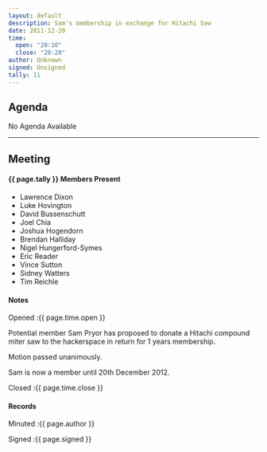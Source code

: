 ```yaml
---
layout: default
description: Sam's membership in exchange for Hitachi Saw
date: 2011-12-20
time:
  open: "20:10"
  close: "20:20"
author: Unknown
signed: Unsigned
tally: 11
---
```


## Agenda

No Agenda Available

---

## Meeting

#### {{ page.tally }} Members Present

* Lawrence Dixon
* Luke Hovington
* David Bussenschutt
* Joel Chia
* Joshua Hogendorn
* Brendan Halliday
* Nigel Hungerford-Symes
* Eric Reader
* Vince Sutton
* Sidney Watters 
* Tim Reichle

#### Notes

Opened
:{{ page.time.open }}

Potential member Sam Pryor has proposed to donate a Hitachi compound miter saw to the hackerspace in return for 1 years membership. 

Motion passed unanimously. 

Sam is now a member until 20th December 2012.

Closed
:{{ page.time.close }}

#### Records

Minuted
:{{ page.author }}

Signed
:{{ page.signed }}
